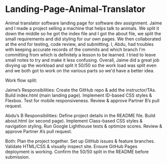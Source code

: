 # Landing-Page-Animal-Translator
Animal translator software landing page for software dev assignment. Jaime and I made a project selling a machine that helps talk to animals. We split it down the middle so he got the index file and I got the about file, we split the small requirements and did styling for our own pages. We then collaborated at the end for testing, code review, and submitting. I, Abdu, had troubles with keeping accurate records of the commits and which branch I'm committing from which is definitely a lesson to be learned. I tried to leave small notes to try and make it less confusing. Overall, Jaime did a great job divying up the workload and  split it 50/50 so the work load was split even and we both got to work on the various parts so we'd have a better idea.

Work flow split:

Jaime’s Responsibilities:
Create the GitHub repo & add the instructor/TAs.
Build index.html (main landing page).
Implement ID-based CSS styles & Flexbox.
Test for mobile responsiveness.
Review & approve Partner B’s pull request.

Abdu’s B Responsibilities:
Define project details in the README file.
Build about.html (or second page).
Implement Class-based CSS styles & navigation styling.
Run Google Lighthouse tests & optimize scores.
Review & approve Partner A’s pull request.

Both:
Plan the project together.
Set up GitHub issues & feature branches.
Validate HTML/CSS & visually inspect site.
Ensure GitHub Pages deployment is working.
Confirm the 50/50 split in the README before submission.
